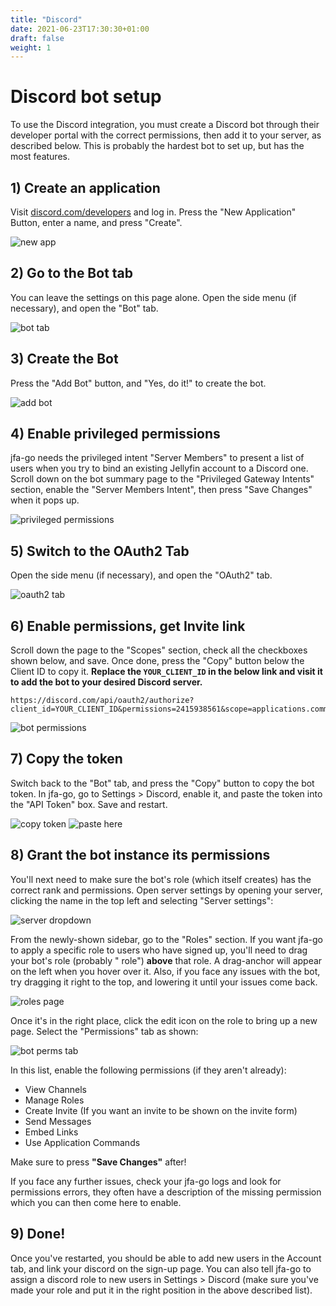 ```yaml
---
title: "Discord"
date: 2021-06-23T17:30:30+01:00
draft: false
weight: 1
---
```


# Discord bot setup

To use the Discord integration, you must create a Discord bot through their developer portal with the correct permissions, then add it to your server, as described below. This is probably the hardest bot to set up, but has the most features.

## 1) Create an application
Visit [discord.com/developers](https://discord.com/developers) and log in. Press the "New Application" Button, enter a name, and press "Create".

![new app](/discord/1.jpg)

## 2) Go to the Bot tab
You can leave the settings on this page alone. Open the side menu (if necessary), and open the "Bot" tab.

![bot tab](/discord/2.jpg)

## 3) Create the Bot
Press the "Add Bot" button, and "Yes, do it!" to create the bot.

![add bot](/discord/3.jpg)

## 4) Enable privileged permissions
jfa-go needs the privileged intent "Server Members" to present a list of users when you try to bind an existing Jellyfin account to a Discord one. Scroll down on the bot summary page to the "Privileged Gateway Intents" section, enable the "Server Members Intent", then press "Save Changes" when it pops up.

![privileged permissions](/discord/4.jpg)

## 5) Switch to the OAuth2 Tab
Open the side menu (if necessary), and open the "OAuth2" tab.

![oauth2 tab](/discord/5.jpg)

## 6) Enable permissions, get Invite link
Scroll down the page to the "Scopes" section, check all the checkboxes shown below, and save. Once done, press the "Copy" button below the Client ID to copy it. **Replace the `YOUR_CLIENT_ID` in the below link and visit it to add the bot to your desired Discord server.**

```url
https://discord.com/api/oauth2/authorize?client_id=YOUR_CLIENT_ID&permissions=2415938561&scope=applications.commands%20bot
```


![bot permissions](/discord/6.jpg)

## 7) Copy the token
Switch back to the "Bot" tab, and press the "Copy" button to copy the bot token. In jfa-go, go to Settings > Discord, enable it, and paste the token into the "API Token" box. Save and restart.

![copy token](/discord/7.jpg)
![paste here](/discord/7_2.jpg)

## 8) Grant the bot instance its permissions

You'll next need to make sure the bot's role (which itself creates) has the correct rank and permissions.
Open server settings by opening your server, clicking the name in the top left and selecting "Server settings":

![server dropdown](/discord/serverdropdown.webp)

From the newly-shown sidebar, go to the "Roles" section. If you want jfa-go to apply a specific role to users who have signed up, you'll need to drag your bot's role (probably "<Your Bot Name> role") **above** that role. A drag-anchor will appear on the left when you hover over it. Also, if you face any issues with the bot, try dragging it right to the top, and lowering it until your issues come back.

![roles page](/discord/rolespage.webp)

Once it's in the right place, click the edit icon on the role to bring up a new page. Select the "Permissions" tab as shown:

![bot perms tab](/discord/botperms.webp)

In this list, enable the following permissions (if they aren't already):
* View Channels
* Manage Roles
* Create Invite (If you want an invite to be shown on the invite form)
* Send Messages
* Embed Links
* Use Application Commands

Make sure to press **"Save Changes"** after!

If you face any further issues, check your jfa-go logs and look for permissions errors, they often have a description of the missing permission which you can then come here to enable.

## 9) Done!
Once you've restarted, you should be able to add new users in the Account tab, and link your discord on the sign-up page. You can also tell jfa-go to assign a discord role to new users in Settings > Discord (make sure you've made your role and put it in the right position in the above described list).
